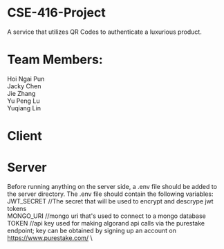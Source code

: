 # CSE-416-Project

A service that utilizes QR Codes to authenticate a luxurious product.

# Team Members:
Hoi Ngai Pun\
Jacky Chen\
Jie Zhang\
Yu Peng Lu\
Yuqiang Lin

# Client

# Server
Before running anything on the server side, a .env file should be added to the server directory. The .env file should contain the following variables:\
JWT_SECRET //The secret that will be used to encrypt and descrype jwt tokens\
MONGO_URI //mongo uri that's used to connect to a mongo database\
TOKEN //api key used for making algorand api calls via the purestake endpoint; key can be obtained by signing up an account on https://www.purestake.com/ \
